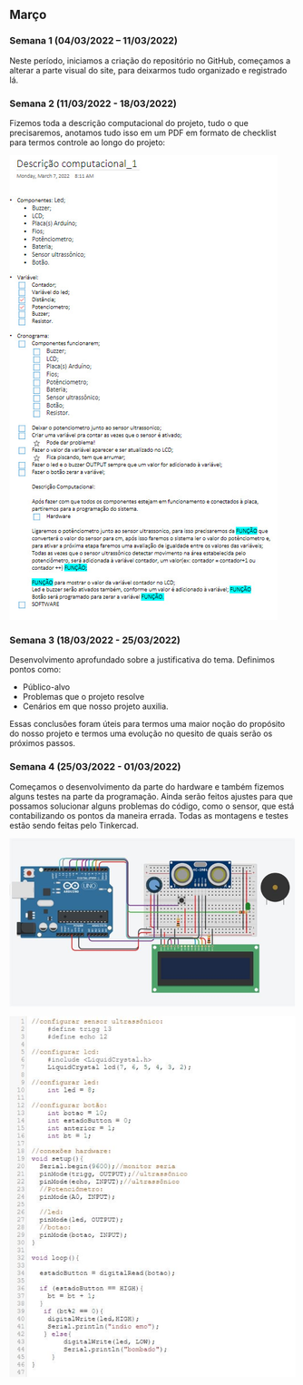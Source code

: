 ## Março
### Semana 1 (04/03/2022 – 11/03/2022)  
Neste período, iniciamos a criação do repositório no GitHub, começamos a alterar a parte visual do site, para deixarmos tudo organizado e registrado lá.

### Semana 2 (11/03/2022 - 18/03/2022)  
Fizemos toda a descrição computacional do projeto, tudo o que precisaremos, anotamos tudo isso em um PDF em formato de checklist para termos controle ao longo do projeto:

![descrição computacional](./img/mar_01.png)

### Semana 3 (18/03/2022 - 25/03/2022)  
Desenvolvimento aprofundado sobre a justificativa do tema. Definimos pontos como:
* Público-alvo
* Problemas que o projeto resolve
* Cenários em que nosso projeto auxilia.

Essas conclusões foram úteis para termos uma maior noção do propósito do nosso projeto e termos uma evolução no quesito de quais serão os próximos passos.

### Semana 4 (25/03/2022 - 01/03/2022)  
Começamos o desenvolvimento da parte do hardware e também fizemos alguns testes na parte da programação. Ainda serão feitos ajustes para que possamos solucionar alguns problemas do código, como o sensor, que está contabilizando os pontos da maneira errada. Todas as montagens e testes estão sendo feitas pelo Tinkercad.

![montagemTinkercad](./img/mar_02.png)

![codigoTinkercad](./img/mar_03.png)
